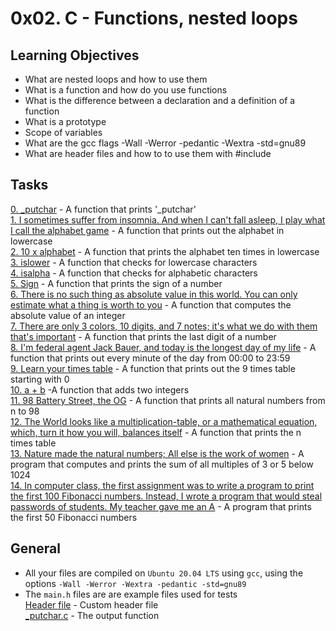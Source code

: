 # 0x02. C - Functions, nested loops

## Learning Objectives
- What are nested loops and how to use them
- What is a function and how do you use functions
- What is the difference between a declaration and a definition of a function
- What is a prototype
- Scope of variables
- What are the gcc flags -Wall -Werror -pedantic -Wextra -std=gnu89
- What are header files and how to to use them with #include

## Tasks
[0. _putchar](0-putchar.c) - A function that prints '_putchar'  
[1. I sometimes suffer from insomnia. And when I can't fall asleep, I play what I call the alphabet game](1-alphabet.c) - A function that prints out the alphabet in lowercase  
[2. 10 x alphabet](2-print_alphabet_x10.c) - A function that prints the alphabet ten times in lowercase  
[3. islower](3-islower.c) - A function that checks for lowercase characters  
[4. isalpha](4-isalpha.c) - A function that checks for alphabetic characters  
[5. Sign](5-sign.c) - A function that prints the sign of a number  
[6. There is no such thing as absolute value in this world. You can only estimate what a thing is worth to you](6-abs.c) - A function that computes the absolute value of an integer  
[7. There are only 3 colors, 10 digits, and 7 notes; it's what we do with them that's important](7-print_last_digit.c) - A function that prints the last digit of a number  
[8. I'm federal agent Jack Bauer, and today is the longest day of my life](8-24_hours.c) - A function that prints out every minute of the day from 00:00 to  23:59  
[9. Learn your times table](9-times_tables.c) - A function that prints out the 9 times table starting with 0  
[10. a + b](10-add.c) -A function that adds two integers  
[11. 98 Battery Street, the OG](11-print_to_98.c) - A function that prints all natural numbers from n to 98  
[12. The World looks like a multiplication-table, or a mathematical equation, which, turn it how you will, balances itself](100-times_table.c) - A function that prints the n times table  
[13. Nature made the natural numbers; All else is the work of women](101-natural.c) - A program that computes and prints the sum of all multiples of 3 or 5 below 1024  
[14. In computer class, the first assignment was to write a program to print the first 100 Fibonacci numbers. Instead, I wrote a program that would steal passwords of students. My teacher gave me an A](102-fibonacci.c) - A program that prints the first 50 Fibonacci numbers  

## General
- All your files are compiled on `Ubuntu 20.04 LTS` using `gcc`, using the options `-Wall -Werror -Wextra -pedantic -std=gnu89`  
- The `main.h` files are are example files used for tests  
[Header file](main.h) - Custom header file  
[_putchar.c](_putchar.c) - The output function  
